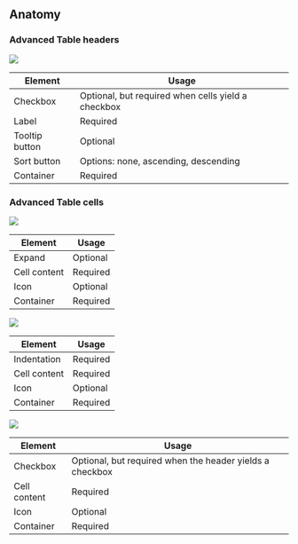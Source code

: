 ## Anatomy

### Advanced Table headers

![](/assets/components/table/advanced-table/advanced-table-header-select-anatomy.png)

| Element          | Usage                                           |
|------------------|-------------------------------------------------|
| Checkbox         | Optional, but required when cells yield a checkbox |
| Label            | Required                                        |
| Tooltip button   | Optional                                        |
| Sort button      | Options: none, ascending, descending            |
| Container        | Required                                        |

### Advanced Table cells

![](/assets/components/table/advanced-table/advanced-table-cell-parent-anatomy.png)

| Element      | Usage    |
|--------------|----------|
| Expand       | Optional |
| Cell content | Required |
| Icon         | Optional |
| Container    | Required |

![](/assets/components/table/advanced-table/advanced-table-cell-nested-anatomy.png)

| Element      | Usage    |
|--------------|----------|
| Indentation  | Required |
| Cell content | Required |
| Icon         | Optional |
| Container    | Required |

![](/assets/components/table/advanced-table/advanced-table-cell-select-anatomy.png)

| Element      | Usage    |
|--------------|----------|
| Checkbox     | Optional, but required when the header yields a checkbox|
| Cell content | Required |
| Icon         | Optional |
| Container    | Required |
